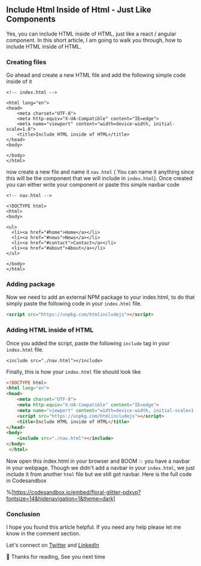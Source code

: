 ## Include Html Inside of Html - Just Like Components

Yes, you can include HTML inside of HTML, just like a react / angular component. In this short article, I am going to walk you through, how to include HTML inside of HTML. 

### Creating files 
Go ahead and create a new HTML file and add the following simple code inside of it

```
<!-- index.html -->

<html lang="en">
<head>
	<meta charset="UTF-8">
	<meta http-equiv="X-UA-Compatible" content="IE=edge">
	<meta name="viewport" content="width=device-width, initial-scale=1.0">
	<title>Include HTML inside of HTML</title>
</head>
<body>
	
</body>
</html>
```
now create a new file and name it `nav.html` ( You can name it anything since this will be the component that we will include in `index.html`). Once created you can either write your component or paste this simple navbar code

```
<!-- nav.html -->

<!DOCTYPE html>
<html>
<body>

<ul>
  <li><a href="#home">Home</a></li>
  <li><a href="#news">News</a></li>
  <li><a href="#contact">Contact</a></li>
  <li><a href="#about">About</a></li>
</ul>

</body>
</html>
```
### Adding package

Now we need to add an external NPM package to your index.html, to do that simply paste the following code in your `index.html` file. 

```html
<script src="https://unpkg.com/htmlincludejs"></script>
```

### Adding HTML inside of HTML

Once you added the script, paste the following `include` tag in your `index.html` file. 

```
<include src="./nav.html"></include>
```

Finally, this is how your `index.html` file should look like

```html
<!DOCTYPE html>
<html lang="en">
<head>
	<meta charset="UTF-8">
	<meta http-equiv="X-UA-Compatible" content="IE=edge">
	<meta name="viewport" content="width=device-width, initial-scale=1.0">
	<script src="https://unpkg.com/htmlincludejs"></script>
	<title>Include HTML inside of HTML</title>
</head>
<body>
	<include src="./nav.html"></include>
</body>
 </html> 
```

Now open this index.html in your browser and BOOM 💥 you have a navbar in your webpage. Though we didn't add a navbar in your `index.html`,  we just include it from another `html` file but we still got navbar. Here is the full code in Codesandbox 

%[https://codesandbox.io/embed/floral-glitter-pdxvp?fontsize=14&hidenavigation=1&theme=dark]


### Conclusion

I hope you found this article helpful. If you need any help please let me know in the comment section. 

Let's connect on  [Twitter](https://twitter.com/suhailkakar)  and  [LinkedIn](https://www.linkedin.com/in/suhailkakar/)  

👋 Thanks for reading, See you next time